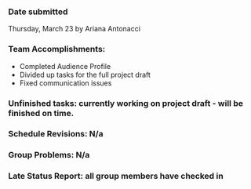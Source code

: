 ### Date submitted
Thursday, March 23 by Ariana Antonacci

### Team Accomplishments:
* Completed Audience Profile 
* Divided up tasks for the full project draft
* Fixed communication issues 

### Unfinished tasks: currently working on project draft - will be finished on time. 

### Schedule Revisions: N/a

### Group Problems: N/a

### Late Status Report: all group members have checked in 
